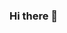 ### Hi there 👋

<!--
**Tbela1/Tbela1** is a ✨ _special_ ✨ repository because its `README.md` (this file) appears on your GitHub profile.

Here are some ideas to get you started:

- 🔭 I’m currently working on 
- 🌱 I’m currently learning learning HTML, CSS and Javascript
- 👯 I’m looking to collaborate on with developers on different project
- ⚡ I am happy to be here
-->
